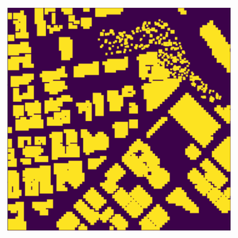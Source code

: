![image](https://github.com/rongrong1314/path_planning_algorithm_train/blob/master/images/grid_map.png)
